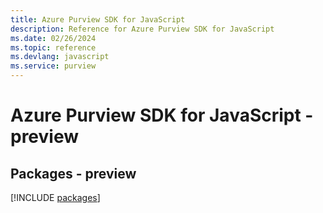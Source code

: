 ```yaml
---
title: Azure Purview SDK for JavaScript
description: Reference for Azure Purview SDK for JavaScript
ms.date: 02/26/2024
ms.topic: reference
ms.devlang: javascript
ms.service: purview
---
```

# Azure Purview SDK for JavaScript - preview
## Packages - preview
[!INCLUDE [packages](purview-index.md)]